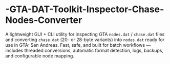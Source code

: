 # -GTA-DAT-Toolkit-Inspector-Chase-Nodes-Converter
A lightweight GUI + CLI utility for inspecting GTA `nodes.dat` / `chase.dat` files and converting `chase.dat` (20- or 28-byte variants) into `nodes.dat` ready for use in GTA: San Andreas. Fast, safe, and built for batch workflows — includes threaded conversions, automatic format detection, logs, backups, and configurable node mapping.
